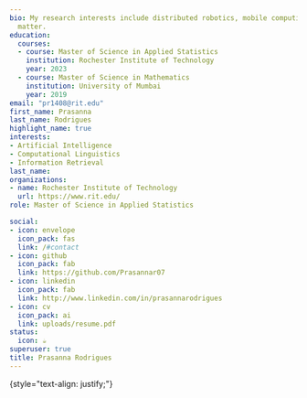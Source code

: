 ```yaml
---
bio: My research interests include distributed robotics, mobile computing and programmable
  matter.
education:
  courses:
  - course: Master of Science in Applied Statistics
    institution: Rochester Institute of Technology
    year: 2023
  - course: Master of Science in Mathematics
    institution: University of Mumbai
    year: 2019
email: "pr1408@rit.edu"
first_name: Prasanna
last_name: Rodrigues
highlight_name: true
interests:
- Artificial Intelligence
- Computational Linguistics
- Information Retrieval
last_name: 
organizations:
- name: Rochester Institute of Technology
  url: https://www.rit.edu/
role: Master of Science in Applied Statistics

social:
- icon: envelope
  icon_pack: fas
  link: /#contact
- icon: github
  icon_pack: fab
  link: https://github.com/Prasannar07
- icon: linkedin
  icon_pack: fab
  link: http://www.linkedin.com/in/prasannarodrigues
- icon: cv
  icon_pack: ai
  link: uploads/resume.pdf
status:
  icon: ☕️
superuser: true
title: Prasanna Rodrigues
---
```


{style="text-align: justify;"}

